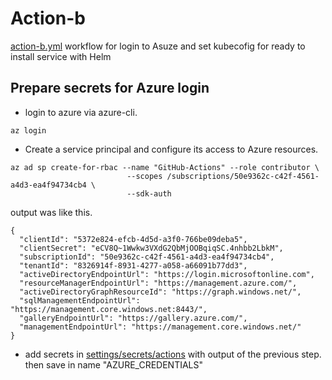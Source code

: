 # Action-b

[action-b.yml](.github/workflows/action-b.yml) workflow
for login to Asuze and set kubecofig for ready to install service with Helm 

## Prepare secrets for Azure login
* login to azure via azure-cli.
```
az login
```

* Create a service principal and configure its access to Azure resources.
```
az ad sp create-for-rbac --name "GitHub-Actions" --role contributor \
                          --scopes /subscriptions/50e9362c-c42f-4561-a4d3-ea4f94734cb4 \
                          --sdk-auth
```
output was like this.
```
{
  "clientId": "5372e824-efcb-4d5d-a3f0-766be09deba5",
  "clientSecret": "eCV8Q~1Wwkw3VXdG2QbMjOOBqiqSC.4nhbb2LbkM",
  "subscriptionId": "50e9362c-c42f-4561-a4d3-ea4f94734cb4",
  "tenantId": "8326914f-8931-4277-a058-a66091b77dd3",
  "activeDirectoryEndpointUrl": "https://login.microsoftonline.com",
  "resourceManagerEndpointUrl": "https://management.azure.com/",
  "activeDirectoryGraphResourceId": "https://graph.windows.net/",
  "sqlManagementEndpointUrl": "https://management.core.windows.net:8443/",
  "galleryEndpointUrl": "https://gallery.azure.com/",
  "managementEndpointUrl": "https://management.core.windows.net/"
}
```

* add secrets in [settings/secrets/actions](../../settings/secrets/actions) with output of the previous step. 
then save in name "AZURE_CREDENTIALS" 
